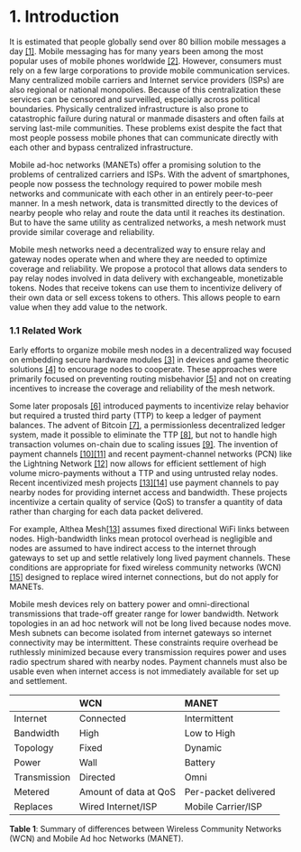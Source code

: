 # 1. Introduction

It is estimated that people globally send over 80 billion mobile messages a day [\[1\]](). Mobile messaging has for many years been among the most popular uses of mobile phones worldwide [\[]()[2]()[\]](). However, consumers must rely on a few large corporations to provide mobile communication services. Many centralized mobile carriers and Internet service providers \(ISPs\) are also regional or national monopolies. Because of this centralization these services can be censored and surveilled, especially across political boundaries. Physically centralized infrastructure is also prone to catastrophic failure during natural or manmade disasters and often fails at serving last-mile communities. These problems exist despite the fact that most people possess mobile phones that can communicate directly with each other and bypass centralized infrastructure.

Mobile ad-hoc networks \(MANETs\) offer a promising solution to the problems of centralized carriers and ISPs. With the advent of smartphones, people now possess the technology required to power mobile mesh networks and communicate with each other in an entirely peer-to-peer manner. In a mesh network, data is transmitted directly to the devices of nearby people who relay and route the data until it reaches its destination. But to have the same utility as centralized networks, a mesh network must provide similar coverage and reliability.

Mobile mesh networks need a decentralized way to ensure relay and gateway nodes operate when and where they are needed to optimize coverage and reliability. We propose a protocol that allows data senders to pay relay nodes involved in data delivery with exchangeable, monetizable tokens. Nodes that receive tokens can use them to incentivize delivery of their own data or sell excess tokens to others. This allows people to earn value when they add value to the network.

### 1.1 Related Work

Early efforts to organize mobile mesh nodes in a decentralized way focused on embedding secure hardware modules [\[3\]]() in devices and game theoretic solutions [\[4\]]() to encourage nodes to cooperate. These approaches were primarily focused on preventing routing misbehavior [\[5\]]() and not on creating incentives to increase the coverage and reliability of the mesh network.

Some later proposals [\[6\]]() introduced payments to incentivize relay behavior but required a trusted third party \(TTP\) to keep a ledger of payment balances. The advent of Bitcoin [\[7\]](), a permissionless decentralized ledger system, made it possible to eliminate the TTP [\[8\]](), but not to handle high transaction volumes on-chain due to scaling issues [\[9\]](). The invention of payment channels [\[10\]]()[\[11\]]() and recent payment-channel networks \(PCN\) like the Lightning Network [\[12\]]() now allows for efficient settlement of high volume micro-payments without a TTP and using untrusted relay nodes. Recent incentivized mesh projects [\[13\]]()[\[14\]]() use payment channels to pay nearby nodes for providing internet access and bandwidth. These projects incentivize a certain quality of service \(QoS\) to transfer a quantity of data rather than charging for each data packet delivered.

For example, Althea Mesh[\[13\]]() assumes fixed directional WiFi links between nodes. High-bandwidth links mean protocol overhead is negligible and nodes are assumed to have indirect access to the internet through gateways to set up and settle relatively long lived payment channels. These conditions are appropriate for fixed wireless community networks \(WCN\)[\[15\]]() designed to replace wired internet connections, but do not apply for MANETs.

Mobile mesh devices rely on battery power and omni-directional transmissions that trade-off greater range for lower bandwidth. Network topologies in an ad hoc network will not be long lived because nodes move. Mesh subnets can become isolated from internet gateways so internet connectivity may be intermittent. These constraints require overhead be ruthlessly minimized because every transmission requires power and uses radio spectrum shared with nearby nodes. Payment channels must also be usable even when internet access is not immediately available for set up and settlement.

|  | WCN | MANET |
| :--- | :--- | :--- |
| Internet | Connected | Intermittent |
| Bandwidth | High | Low to High |
| Topology | Fixed | Dynamic |
| Power | Wall | Battery |
| Transmission | Directed | Omni |
| Metered | Amount of data at QoS | Per-packet delivered |
| Replaces | Wired Internet/ISP | Mobile Carrier/ISP |

**Table 1**: Summary of differences between Wireless Community Networks \(WCN\) and Mobile Ad hoc Networks \(MANET\).


